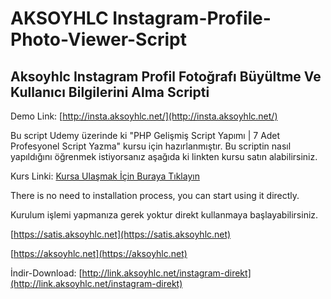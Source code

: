 # AKSOYHLC Instagram-Profile-Photo-Viewer-Script
## Aksoyhlc Instagram Profil Fotoğrafı Büyültme Ve Kullanıcı Bilgilerini Alma Scripti
Demo Link: [http://insta.aksoyhlc.net/](http://insta.aksoyhlc.net/)


Bu script Udemy üzerinde ki "PHP Gelişmiş Script Yapımı | 7 Adet Profesyonel Script Yazma" kursu için hazırlanmıştır.
Bu scriptin nasıl yapıldığını öğrenmek istiyorsanız aşağıda ki linkten kursu satın alabilirsiniz.

Kurs Linki: [Kursa Ulaşmak İçin Buraya Tıklayın](https://www.udemy.com/course/php-gelismis-script-yapimi-profesyonel-script-yazma-kursu/)

There is no need to installation process, you can start using it directly.

Kurulum işlemi yapmanıza gerek yoktur direkt kullanmaya başlayabilirsiniz.

[https://satis.aksoyhlc.net](https://satis.aksoyhlc.net)

[https://aksoyhlc.net](https://aksoyhlc.net)

İndir-Download: [http://link.aksoyhlc.net/instagram-direkt](http://link.aksoyhlc.net/instagram-direkt)
